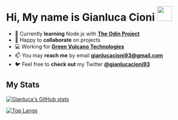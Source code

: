 # Hi, My name is **Gianluca Cioni** <img src="https://raw.githubusercontent.com/MartinHeinz/MartinHeinz/master/wave.gif" width="40px">

- 🌱 Currently **learning** Node.js with [**The Odin Project**](https://www.theodinproject.com/)
- 💞️ Happy to **collaborate** on projects
- 💻 Working for [**Green Vulcano Technologies**](https://www.greenvulcano.com/)
- 📫 You may **reach me** by email [**gianlucacioni93@gmail.com**](mailto:gianlucacioni93@gmail.com)
- 🐦 Feel free to **check out** my Twitter [**@gianlucacioni93**](https://twitter.com/gianlucacioni93/)

## My Stats


[![Gianluca's GitHub stats](https://github-readme-stats.vercel.app/api?username=gianlucacioni&show_icons=true&theme=gotham&count_private=true&hide=issues,contribs)](https://github.com/anuraghazra/github-readme-stats)

[![Top Langs](https://github-readme-stats.vercel.app/api/top-langs/?username=gianlucacioni&layout=compact&theme=gotham)](https://github.com/anuraghazra/github-readme-stats)

<!---
## Top projects
[![Cv Creator](https://github-readme-stats.vercel.app/api/pin/?username=gianlucacioni&theme=gotham&repo=cv-creator)](https://github.com/gianlucacioni/cv-creator)
<br>

[![Cv Creator](https://github-readme-stats.vercel.app/api/pin/?username=gianlucacioni&theme=gotham&repo=battleship)](https://github.com/gianlucacioni/battleship)
<br>

[![Cv Creator](https://github-readme-stats.vercel.app/api/pin/?username=gianlucacioni&theme=gotham&repo=todo-list)](https://github.com/gianlucacioni/todo-list)
<br>

[![Cv Creator](https://github-readme-stats.vercel.app/api/pin/?username=gianlucacioni&theme=gotham&repo=weatherapp)](https://github.com/gianlucacioni/weatherapp)
--->




<!---
Gianluca-Cioni/Gianluca-Cioni is a ✨ special ✨ repository because its `README.md` (this file) appears on your GitHub profile.
You can click the Preview link to take a look at your changes.
--->
